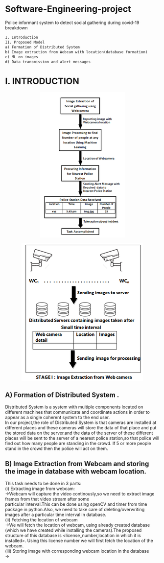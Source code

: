 # Software-Engineering-project
Police informant system to detect social gathering during covid-19 breakdown

    I. Introduction
    II. Proposed Model
    a) Formation of Distributed System
    b) Image extraction from Webcam with location(database formation)
    c) ML on images
    d) Data transmission and alert messages

# I. INTRODUCTION
    

<p align="center">
  <img src="images/model_intro.png">
</p>

<p align="center">
  <img src="images/stage1.png">
</p>

 ## A) Formation of Distributed System .
    
Distributed System is a system with multiple components located on different machines that communicate and coordinate actions in order to appear as a single coherent system to the end user.\
In our project,the role of Distributed System is that cameras are installed at different places and these cameras will         store the data of that place and put the stored data on the server.and the data of the server of these different places       will be sent to the server of a nearest police station,so that police will find out how many people are standing in the       crowd. If 5 or more people stand in the crowd then the police will act on them.
    
## B) Image Extraction from Webcam and storing the image in database with webcam location.

  This task needs to be done in 3 parts:\
   (i) Extracting image from webcam:\
      →Webcam will capture the video continously,so we need to extract image frames from that video stream after some        
        particular interval.This can be done using openCV and timer from time package in python.Also, we need to take care of 
        deleting/overwriting images after a particular time interval in database.\
   (ii) Fetching the location of webcam\
      →We will fetch the location of webcam, using already created database (which we have created while installing the              cameras).The proposed structure of this database is <license_number,location in which it is installed>. Using this            license number we will first fetch the location of the webcam.  
   (iii) Storing image with corresponding webcam location in the database\
       →
   
